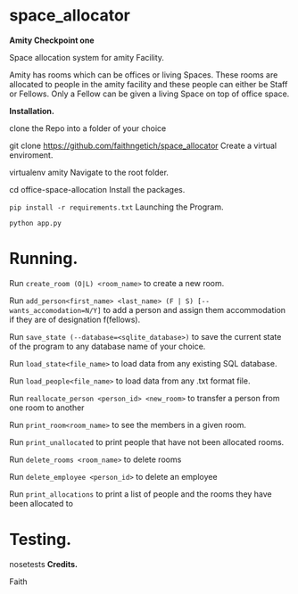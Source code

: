 # space_allocator
**Amity Checkpoint one**

Space allocation system for amity Facility.

Amity has rooms which can be offices or living Spaces. These rooms are allocated to people in the amity facility and these people can either be Staff or Fellows. Only a Fellow can be given a living Space on top of office space.

**Installation.**

clone the Repo into a folder of your choice

git clone https://github.com/faithngetich/space_allocator
Create a virtual enviroment.

virtualenv amity
Navigate to the root folder.

cd office-space-allocation
Install the packages.

`pip install -r requirements.txt`
Launching the Program.

`python app.py`
# Running.

Run `create_room (O|L) <room_name>` to create a new room.

Run `add_person<first_name> <last_name> (F | S) [--wants_accomodation=N/Y]` to add a person and assign them accommodation if they are of designation f(fellows).

Run `save_state (--database=<sqlite_database>)` to save the current state of the program to any database name of your choice.

Run `load_state<file_name>` to load data from any existing SQL database.

Run `load_people<file_name>` to load data from any .txt format file.

Run `reallocate_person <person_id> <new_room>` to transfer a person from one room to another

Run `print_room<room_name>` to see the members in a given room.

Run `print_unallocated` to print people that have not been allocated rooms.

Run `delete_rooms <room_name>` to delete rooms

Run `delete_employee <person_id>` to delete an employee

Run `print_allocations` to print a list of people and the rooms they have been allocated to

# Testing.

nosetests
**Credits.**

Faith
